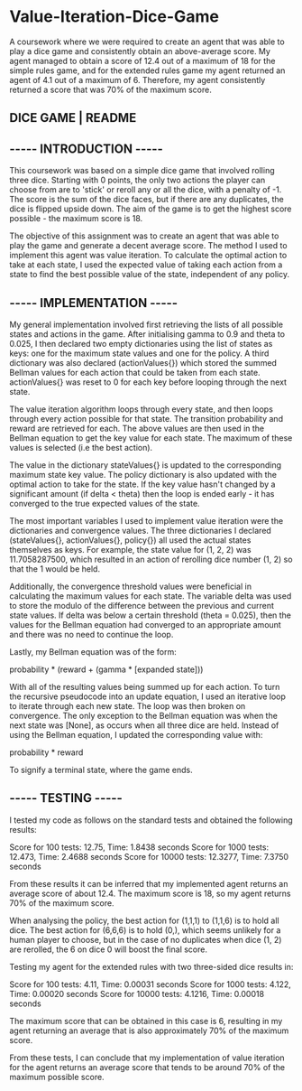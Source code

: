 # Value-Iteration-Dice-Game
A coursework where we were required to create an agent that was able to play a dice game and consistently obtain an above-average score. My agent managed to obtain a score of 12.4 out of a maximum of 18 for the simple rules game, and for the extended rules game my agent returned an agent of 4.1 out of a maximum of 6. Therefore, my agent consistently returned a score that was 70% of the maximum score.


## DICE GAME | README

## ----- INTRODUCTION -----
This coursework was based on a simple dice game that involved rolling three dice. Starting with 0 points, the only two actions the player can choose from are to 'stick' or reroll any or all the dice, with a penalty of -1. The score is the sum of the dice faces, but if there are any duplicates, the dice is flipped upside down. The aim of the game is to get the highest score possible - the maximum score is 18.

The objective of this assignment was to create an agent that was able to play the game and generate a decent average score. The method I used to implement this agent was value iteration. To calculate the optimal action to take at each state, I used the expected value of taking each action from a state to find the best possible value of the state, independent of any policy.


## ----- IMPLEMENTATION -----
My general implementation involved first retrieving the lists of all possible states and actions in the game. After initialising gamma to 0.9 and theta to 0.025, I then declared two empty dictionaries using the list of states as keys: one for the maximum state values and one for the policy. A third dictionary was also declared (actionValues{}) which stored the summed Bellman values for each action that could be taken from each state. actionValues{} was reset to 0 for each key before looping through the next state.

The value iteration algorithm loops through every state, and then loops through every action possible for that state. The transition probability and reward are retrieved for each. The above values are then used in the Bellman equation to get the key value for each state. The maximum of these values is selected (i.e the best action).

The value in the dictionary stateValues{} is updated to the corresponding maximum state key value. The policy dictionary is also updated with the optimal action to take for the state. If the key value hasn't changed by a significant amount (if delta < theta) then the loop is ended early - it has converged to the true expected values of the state. 
        
The most important variables I used to implement value iteration were the dictionaries and convergence values. The three dictionaries I declared (stateValues{}, actionValues{}, policy{}) all used the actual states themselves as keys. For example, the state value for (1, 2, 2) was 11.7058287500, which resulted in an action of rerolling dice number (1, 2) so that the 1 would be held.

Additionally, the convergence threshold values were beneficial in calculating the maximum values for each state. The variable delta was used to store the modulo of the difference between the previous and current state values. If delta was below a certain threshold (theta = 0.025), then the values for the Bellman equation had converged to an appropriate amount and there was no need to continue the loop.

Lastly, my Bellman equation was of the form:

probability * (reward + (gamma * [expanded state]))

With all of the resulting values being summed up for each action. To turn the recursive pseudocode into an update equation, I used an iterative loop to iterate through each new state. The loop was then broken on convergence. The only exception to the Bellman equation was when the next state was [None], as occurs when all three dice are held. Instead of using the Bellman equation, I updated the corresponding value with:

probability * reward

To signify a terminal state, where the game ends.


## ----- TESTING -----
I tested my code as follows on the standard tests and obtained the following results:

Score for 100 tests: 12.75, Time: 1.8438 seconds
Score for 1000 tests: 12.473, Time: 2.4688 seconds
Score for 10000 tests: 12.3277, Time: 7.3750 seconds

From these results it can be inferred that my implemented agent returns an average score of about 12.4. The maximum score is 18, so my agent returns 70% of the maximum score.

When analysing the policy, the best action for (1,1,1) to (1,1,6) is to hold all dice. The best action for (6,6,6) is to hold (0,), which seems unlikely for a human player to choose, but in the case of no duplicates when dice (1, 2) are rerolled, the 6 on dice 0 will boost the final score.

Testing my agent for the extended rules with two three-sided dice results in:

Score for 100 tests: 4.11, Time: 0.00031 seconds
Score for 1000 tests: 4.122, Time: 0.00020 seconds
Score for 10000 tests: 4.1216, Time: 0.00018 seconds

The maximum score that can be obtained in this case is 6, resulting in my agent returning an average that is also approximately 70% of the maximum score.

From these tests, I can conclude that my implementation of value iteration for the agent returns an average score that tends to be around 70% of the maximum possible score.




